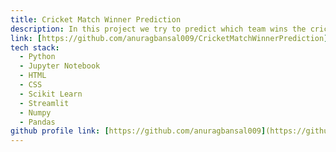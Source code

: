 ```yaml
---
title: Cricket Match Winner Prediction
description: In this project we try to predict which team wins the cricket match based on past matches results. I have created various features, for better accuracy as this is sports prediction and recent games are better to predict future results.
link: [https://github.com/anuragbansal009/CricketMatchWinnerPrediction](https://github.com/anuragbansal009/CricketMatchWinnerPrediction)
tech stack:
  - Python
  - Jupyter Notebook
  - HTML
  - CSS
  - Scikit Learn
  - Streamlit
  - Numpy
  - Pandas
github profile link: [https://github.com/anuragbansal009](https://github.com/anuragbansal009)https://github.com/anuragbansal009
---
```

